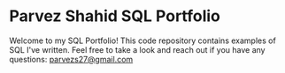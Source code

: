 # Parvez Shahid SQL Portfolio
Welcome to my SQL Portfolio! This code repository contains examples of SQL I've written. Feel free to take a look and reach out if you have any questions: 
parvezs27@gmail.com
